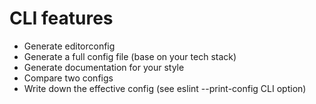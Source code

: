 # CLI features
* Generate editorconfig
* Generate a full config file (base on your tech stack)
* Generate documentation for your style
* Compare two configs
* Write down the effective config (see eslint --print-config CLI option)
